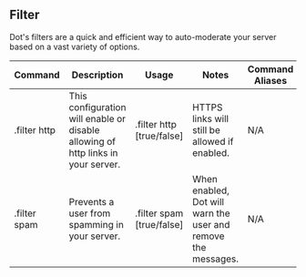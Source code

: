 ## **Filter**
Dot's filters are a quick and efficient way to auto-moderate your server based on a vast variety of options.


|   Command | Description   | Usage   | Notes | Command Aliases
| ------------ | ------------ | ------------ | ------------ |  ------------ | 
|.filter http   | This configuration will enable or disable allowing of http links in your server.  |  .filter http [true/false] | HTTPS links will still be allowed if enabled. |  N/A
|  .filter spam  | Prevents a user from spamming in your server.  |  .filter spam [true/false] | When enabled, Dot will warn the user and remove the messages. | N/A
